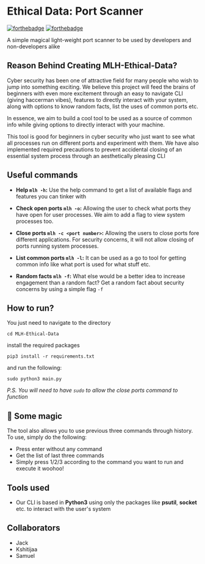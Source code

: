 # Ethical Data: Port Scanner
[![forthebadge](https://forthebadge.com/images/badges/made-with-python.svg)](https://forthebadge.com) [![forthebadge](https://forthebadge.com/images/badges/powered-by-black-magic.svg)](https://forthebadge.com)

A simple magical light-weight port scanner to be used by developers and non-developers alike

## Reason Behind Creating MLH-Ethical-Data?
Cyber security has been one of attractive field for many people who wish to jump into something exciting. We believe this project will feed the brains of beginners with even more excitement through an easy to navigate CLI (giving haccerman vibes), features to directly interact with your system, along with options to know random facts, list the uses of common ports etc.

In essence, we aim to build a cool tool to be used as a source of common info while giving options to directly interact with your machine.


This tool is good for beginners in cyber security who just want to see what all processes run on different ports and experiment with them. We have also implemented required precautions to prevent accidental closing of an essential system process through an aesthetically pleasing CLI

## Useful commands
- **Help `mlh -h`:** Use the help command to get a list of available flags and features you can tinker with

- **Check open ports `mlh -o`:** Allowing the user to check what ports they have open for user processes. We aim to add a flag to view system processes too.

- **Close ports `mlh -c <port number>`:** Allowing the users to close ports fore different applications. For security concerns, it will not allow closing of ports running system processes.

- **List common ports `mlh -l`:** It can be used as a go to tool for getting common info like what port is used for what stuff etc.

- **Random facts `mlh -f`:** What else would be a better idea to increase engagement than a random fact? Get a random fact about security concerns by using a simple flag `-f`


## How to run?
You just need to navigate to the directory 
```
cd MLH-Ethical-Data
```
install the required packages
```
pip3 install -r requirements.txt
```

and run the following:
```
sudo python3 main.py
```
*P.S. You will need to have `sudo` to allow the close ports command to function*

## :crystal_ball: Some magic
The tool also allows you to use previous three commands through history. To use, simply do the following:
- Press enter without any command
- Get the list of last three commands
- Simply press 1/2/3 according to the command you want to run and execute it woohoo!


## Tools used
- Our CLI is based in **Python3** using only the packages like **psutil**, **socket** etc. to interact with the user's system

## Collaborators 
- Jack
- Kshitijaa
- Samuel

